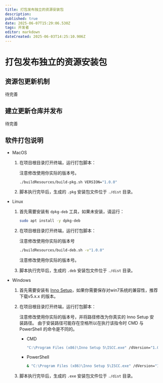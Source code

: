 ```yaml
---
title: 打包发布独立的资源安装包
description: 
published: true
date: 2025-06-07T15:29:06.530Z
tags: 开发者
editor: markdown
dateCreated: 2025-06-03T14:25:10.906Z
---
```


# 打包发布独立的资源安装包

## 资源包更新机制

待完善

## 建立更新仓库并发布

待完善

## 软件打包说明

- MacOS

    1. 在项目根目录打开终端，运行打包脚本：

        注意修改使用你实际的版本号。
        ``` bash
        ./buildResources/build-pkg.sh VERSION="1.0.0"
        ```

    2. 脚本执行完毕后，生成的 `.pkg` 安装包文件位于 `./dist` 目录。

- Linux

    1. 首先需要安装有 `dpkg-deb` 工具，如果未安装，请运行：

        ``` bash
        sudo apt install -y dpkg-deb
        ```

    2. 在项目根目录打开终端，运行打包脚本：

        注意修改使用你实际的版本号
        ``` bash
        ./buildResources/build-deb.sh -v"1.0.0"
        ```
        注意修改使用你实际的版本号。

    3. 脚本执行完毕后，生成的 `.deb` 安装包文件位于 `./dist` 目录。

- Windows

    1. 首先需要安装有 [Inno Setup](https://jrsoftware.org/isinfo.php)，如果你需要保存对win7系统的兼容性，推荐下载v5.x.x 的版本。
    
    2. 在项目根目录打开终端，运行打包脚本：

        注意修改使用你实际的版本号，并将路径修改为你真实的 Inno Setup 安装路径。
        由于安装路径可能存在空格所以在执行该指令时 CMD 与 PowerShell 的命令是不同的。

        - CMD
        
            ``` bat
            "C:\Program Files (x86)\Inno Setup 5\ISCC.exe" /dVersion="1.0.0" "./buildResources/setup.iss"
            ```

        - PowerShell
        
            ``` bat
            & "C:\Program Files (x86)\Inno Setup 5\ISCC.exe" /dVersion="1.0.0" "./buildResources/setup.iss"
            ```

    3. 脚本执行完毕后，生成的 `.exe` 安装包文件位于 `./dist` 目录。
